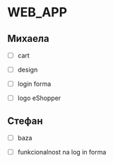 # WEB_APP

## Михаела

- [ ] cart

- [ ] design

- [ ] login forma

- [ ] logo eShopper

## Стефан

- [ ] baza

- [ ] funkcionalnost na log in forma
